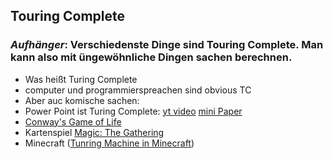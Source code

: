 ## Touring Complete
### *Aufhänger*: Verschiedenste Dinge sind Touring Complete. Man kann also mit üngewöhnliche Dingen sachen berechnen.

* Was heißt Turing Complete
* computer und programmierspreachen sind obvious TC
* Aber auc komische sachen:
* Power Point ist Turing Complete: [yt video](https://www.youtube.com/watch?v=uNjxe8ShM-8) [mini Paper](https://www.andrew.cmu.edu/user/twildenh/PowerPointTM/Paper.pdf) 
* [Conway's Game of Life](https://en.wikipedia.org/wiki/Conway%27s_Game_of_Life)
* Kartenspiel [Magic: The Gathering](https://en.wikipedia.org/wiki/Conway%27s_Game_of_Life)
* Minecraft ([Tunring Machine in Minecraft](https://www.youtube.com/watch?v=pJO__eTIqb0)) 